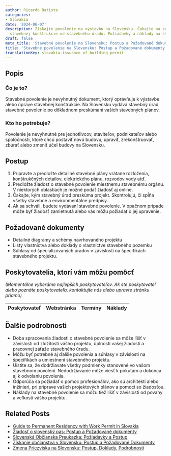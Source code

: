 ```yaml
---
author: Ricardo Batista
categories:
- Slovakia
date: '2024-06-07'
description: Získajte povolenie na výstavbu na Slovensku. Čakajte na schválenie plánov
  stavebnej konštrukcie od stavebného úradu. Požiadavky a náklady na stavebné povolenie.
draft: false
meta_title: 'Stavebné povolenie na Slovensku: Postup a Požadované dokumenty'
title: 'Stavebné povolenie na Slovensku: Postup a Požadované dokumenty'
translationKey: slovakia-issuance_of_building_permit
---
```



## Popis
### Čo je to?
Stavebné povolenie je nevyhnutný dokument, ktorý oprávňuje k výstavbe alebo úprave stavebnej konštrukcie. Na Slovensku vydáva stavebný úrad stavebné povolenie po dôkladnom preskúmaní vašich stavebných plánov.

### Kto ho potrebuje?
Povolenie je nevyhnutné pre jednotlivcov, staviteľov, podnikateľov alebo spoločnosti, ktoré chcú postaviť novú budovu, upraviť, zrekonštruovať, zbúrať alebo zmeniť účel budovy na Slovensku.

## Postup
1. Pripravte a predložte detailné stavebné plány vrátane rozloženia, konštrukčných detailov, elektrického plánu, rozvodov vody atď.
2. Predložte žiadosť o stavebné povolenie miestnemu stavebnému orgánu. V niektorých oblastiach je možné podať žiadosť aj online.
3. Čakajte, kým stavebný úrad preskúma projekt. Skontrolujú, či spĺňa všetky stavebné a environmentálne predpisy.
4. Ak sa schváli, budete vydávaní stavebné povolenie. V opačnom prípade môže byť žiadosť zamietnutá alebo vás môžu požiadať o jej upravenie.

## Požadované dokumenty
- Detailné diagramy a schémy navrhovaného projektu
- Listy vlastníctva alebo doklady o vlastníctve stavebného pozemku
- Súhlasy od špecializovaných úradov v závislosti na špecifikách stavebného projektu.

## Poskytovatelia, ktorí vám môžu pomôcť

_(Momentálne vyberáme najlepších poskytovateľov. Ak ste poskytovateľ alebo poznáte poskytovateľa, kontaktujte nás alebo upravte stránku priamo)_

| Poskytovateľ    |     Webstránka  |     Termíny      |       Náklady    |
| :-------------: | :-------------: |  :-------------: | :-------------: |

## Ďalšie podrobnosti
- Doba spracovania žiadosti o stavebné povolenie sa môže líšiť v závislosti od zložitosti vášho projektu, úplnosti vašej žiadosti a pracovnej záťaže stavebného úradu.
- Môžu byť potrebné aj ďalšie povolenia a súhlasy v závislosti na špecifikách a umiestnení stavebného projektu.
- Uistite sa, že dodržiavate všetky podmienky stanovené vo vašom stavebnom povolení. Nedodržiavanie môže viesť k pokutám a dokonca aj k odvolaniu povolenia.
- Odporúča sa požiadať o pomoc profesionálov, ako sú architekti alebo inžinieri, pri príprave vašich projektových plánov a pomoci so žiadosťou.
- Náklady na stavebné povolenie sa môžu tiež líšiť v závislosti od povahy a veľkosti vášho projektu.
## Related Posts

- [Guide to Permanent Residency with Work Permit in Slovakia](https://tramitit.com/sk/guides/slovakia/ziadost_o_pobyt_s_pracovnym_povolenim/)
- [Žiadosť o slovenský pas: Postup a Požadované dokumenty](https://tramitit.com/sk/guides/slovakia/vydanie_cestovneho_pasu/)
- [Slovenská Občianska Preukazka: Požiadavky a Postup](https://tramitit.com/sk/guides/slovakia/vydanie_obcianskeho_preukazu/)
- [Získanie občianstva v Slovensku: Postup a Požadované Dokumenty](https://tramitit.com/sk/guides/slovakia/nadobudnutie_slovenskeho_obcianstva/)
- [Zmena Priezviska na Slovensku: Postup, Doklady, Podrobnosti](https://tramitit.com/sk/guides/slovakia/zmena_priezviska/)